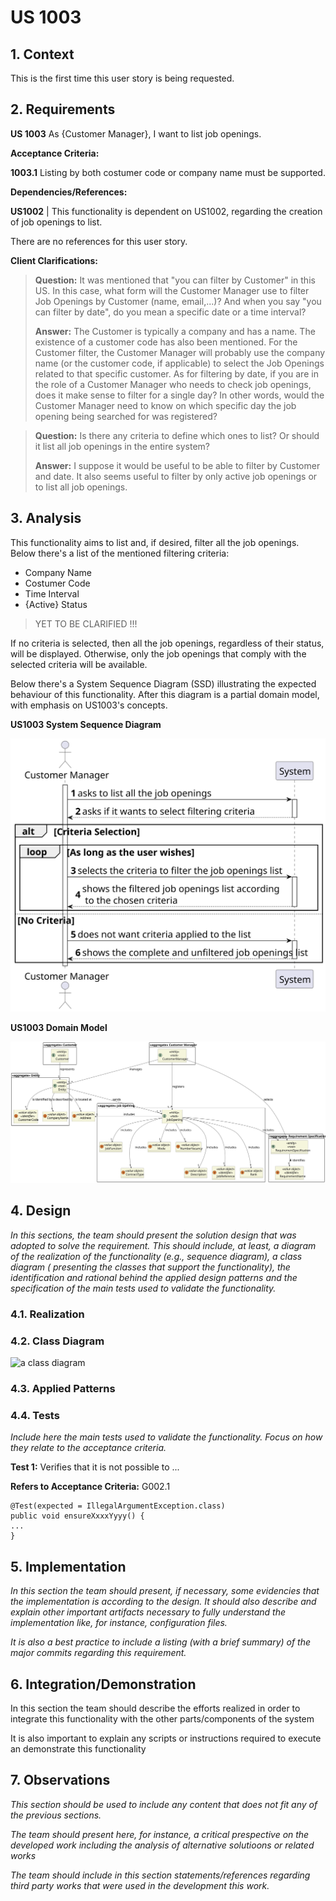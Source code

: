 # US 1003

## 1. Context

This is the first time this user story is being requested.

## 2. Requirements

**US 1003** As {Customer Manager}, I want to list job openings.

**Acceptance Criteria:**

**1003.1** Listing by both costumer code or company name must be supported.

**Dependencies/References:**

**US1002** | This functionality is dependent on US1002, regarding the creation of job openings to list.

There are no references for this user story.

**Client Clarifications:**

> **Question:** It was mentioned that "you can filter by Customer" in this US. In this case, what form will the Customer Manager
> use to filter Job Openings by Customer (name, email,...)? And when you say "you can filter by date", do you mean a specific
> date or a time interval?
>
> **Answer:** The Customer is typically a company and has a name. The existence of a customer code has also been mentioned.
> For the Customer filter, the Customer Manager will probably use the company name (or the customer code, if applicable)
> to select the Job Openings related to that specific customer. As for filtering by date, if you are in the role of a Customer
> Manager who needs to check job openings, does it make sense to filter for a single day? In other words, would the Customer
> Manager need to know on which specific day the job opening being searched for was registered?


> **Question:** Is there any criteria to define which ones to list? Or should it list all job openings in the entire system?
>
> **Answer:** I suppose it would be useful to be able to filter by Customer and date. It also seems useful to filter
> by only active job openings or to list all job openings.

## 3. Analysis

This functionality aims to list and, if desired, filter all the job openings. Below there's a list of the mentioned 
filtering criteria:

* Company Name
* Costumer Code
* Time Interval
* {Active} Status
> YET TO BE CLARIFIED !!!

If no criteria is selected, then all the job openings, regardless of their status, will be displayed. Otherwise, only the
job openings that comply with the selected criteria will be available.

Below there's a System Sequence Diagram (SSD) illustrating the expected behaviour of this functionality. After this diagram
is a partial domain model, with emphasis on US1003's concepts.

**US1003 System Sequence Diagram**

![system sequence diagram](./SSD/US1003_SSD.svg)


**US1003 Domain Model**

![partial domain model](./US1003_Domain_Model/domain-model-us-1003.svg)

## 4. Design

*In this sections, the team should present the solution design that was adopted to solve the requirement. This should
include, at least, a diagram of the realization of the functionality (e.g., sequence diagram), a class diagram (
presenting the classes that support the functionality), the identification and rational behind the applied design
patterns and the specification of the main tests used to validate the functionality.*

### 4.1. Realization

### 4.2. Class Diagram

![a class diagram]()

### 4.3. Applied Patterns

### 4.4. Tests

*Include here the main tests used to validate the functionality. Focus on how they relate to the acceptance criteria.*

**Test 1:** Verifies that it is not possible to ...

**Refers to Acceptance Criteria:** G002.1

````
@Test(expected = IllegalArgumentException.class)
public void ensureXxxxYyyy() {
...
}
````

## 5. Implementation

*In this section the team should present, if necessary, some evidencies that the implementation is according to the
design. It should also describe and explain other important artifacts necessary to fully understand the implementation
like, for instance, configuration files.*

*It is also a best practice to include a listing (with a brief summary) of the major commits regarding this requirement.*

## 6. Integration/Demonstration

In this section the team should describe the efforts realized in order to integrate this functionality with the other
parts/components of the system

It is also important to explain any scripts or instructions required to execute an demonstrate this functionality

## 7. Observations

*This section should be used to include any content that does not fit any of the previous sections.*

*The team should present here, for instance, a critical prespective on the developed work including the analysis of
alternative solutioons or related works*

*The team should include in this section statements/references regarding third party works that were used in the
development this work.*